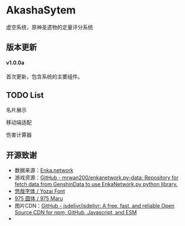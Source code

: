 # AkashaSytem

虚空系统，原神圣遗物的定量评分系统

## 版本更新

#### v1.0.0a

首次更新，包含系统的主要组件。

## TODO List

名片展示

移动端适配

伤害计算器

## 开源致谢

- 数据来源：[Enka.network](https://enka.network/)
- 游戏资源：[GitHub - mrwan200/enkanetwork.py-data: Repository for fetch data from GenshinData to use EnkaNetwork.py python library.](https://github.com/mrwan200/enkanetwork.py-data)
- [悠哉字体 / Yozai Font](https://github.com/lxgw/yozai-font)
- [975 圆体 / 975 Maru](https://github.com/lxgw/975maru)
- 图片CDN：[GitHub - jsdelivr/jsdelivr: A free, fast, and reliable Open Source CDN for npm, GitHub, Javascript, and ESM](https://github.com/jsdelivr/jsdelivr)
- 